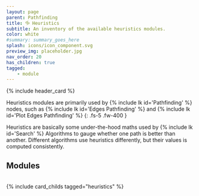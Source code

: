 ```yaml
---
layout: page
parent: Pathfinding
title: 🝰 Heuristics
subtitle: An inventory of the available heuristics modules.
color: white
#summary: summary_goes_here
splash: icons/icon_component.svg
preview_img: placeholder.jpg
nav_order: 20
has_children: true
tagged: 
    - module
---
```


{% include header_card %}

Heuristics modules are primarily used by {% include lk id='Pathfinding' %} nodes, such as {% include lk id='Edges Pathfinding' %} and {% include lk id='Plot Edges Pathfinding' %}
{: .fs-5 .fw-400 }

Heuristics are basically some under-the-hood maths used by {% include lk id='Search' %} Algorithms to gauge whether one path is better than another.  Different algorithms use heuristics differently, but their values is computed consistently.

## Modules
<br>
{% include card_childs tagged="heuristics" %}